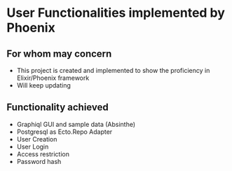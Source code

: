 # User Functionalities implemented by Phoenix

## For whom may concern
* This project is created and implemented to show the proficiency in Elixir/Phoenix framework
* Will keep updating

## Functionality achieved
* Graphiql GUI and sample data (Absinthe)
* Postgresql as Ecto.Repo Adapter
* User Creation
* User Login
* Access restriction
* Password hash